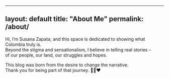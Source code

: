 
---
layout: default
title: "About Me"
permalink: /about/
---

Hi, I’m Susana Zapata, and this space is dedicated to showing what Colombia truly is.  
Beyond the stigma and sensationalism, I believe in telling real stories –  
of our people, our land, our struggles and hopes.

This blog was born from the desire to change the narrative.  
Thank you for being part of that journey. 💛💙❤️
